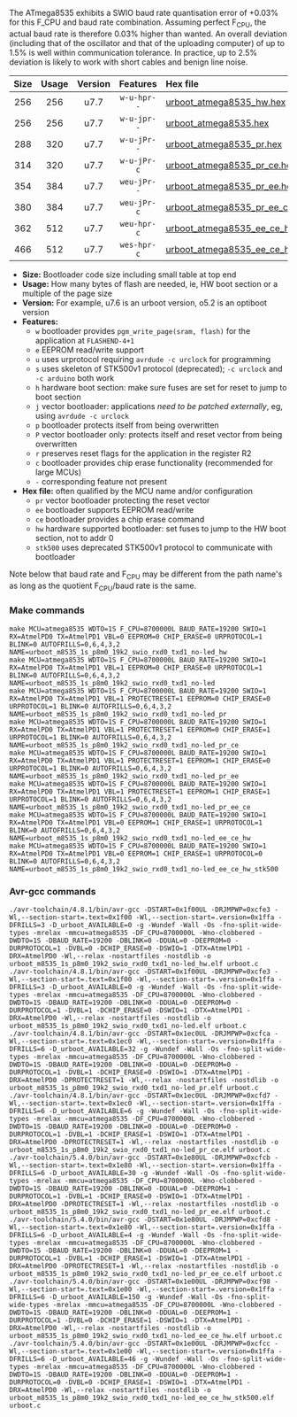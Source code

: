 The ATmega8535 exhibits a SWIO baud rate quantisation error of +0.03% for this F_CPU and baud rate combination. Assuming perfect F<sub>CPU</sub>, the actual baud rate is therefore 0.03% higher than wanted. An overall deviation (including that of the oscillator and that of the uploading computer) of up to 1.5% is well within communication tolerance. In practice, up to 2.5% deviation is likely to work with short cables and benign line noise.

|Size|Usage|Version|Features|Hex file|
|:-:|:-:|:-:|:-:|:--|
|256|256|u7.7|`w-u-hpr--`|[urboot_atmega8535_hw.hex](https://raw.githubusercontent.com/stefanrueger/urboot.hex/main/u7.7/cores/mightycore/atmega8535/watchdog_1_s/internal_oscillator/4350000_hz/9600_baud/uart0_rxd0_txd1/no-led/urboot_atmega8535_hw.hex)|
|256|256|u7.7|`w-u-jpr--`|[urboot_atmega8535.hex](https://raw.githubusercontent.com/stefanrueger/urboot.hex/main/u7.7/cores/mightycore/atmega8535/watchdog_1_s/internal_oscillator/4350000_hz/9600_baud/uart0_rxd0_txd1/no-led/urboot_atmega8535.hex)|
|288|320|u7.7|`w-u-jPr--`|[urboot_atmega8535_pr.hex](https://raw.githubusercontent.com/stefanrueger/urboot.hex/main/u7.7/cores/mightycore/atmega8535/watchdog_1_s/internal_oscillator/4350000_hz/9600_baud/uart0_rxd0_txd1/no-led/urboot_atmega8535_pr.hex)|
|314|320|u7.7|`w-u-jPr-c`|[urboot_atmega8535_pr_ce.hex](https://raw.githubusercontent.com/stefanrueger/urboot.hex/main/u7.7/cores/mightycore/atmega8535/watchdog_1_s/internal_oscillator/4350000_hz/9600_baud/uart0_rxd0_txd1/no-led/urboot_atmega8535_pr_ce.hex)|
|354|384|u7.7|`weu-jPr--`|[urboot_atmega8535_pr_ee.hex](https://raw.githubusercontent.com/stefanrueger/urboot.hex/main/u7.7/cores/mightycore/atmega8535/watchdog_1_s/internal_oscillator/4350000_hz/9600_baud/uart0_rxd0_txd1/no-led/urboot_atmega8535_pr_ee.hex)|
|380|384|u7.7|`weu-jPr-c`|[urboot_atmega8535_pr_ee_ce.hex](https://raw.githubusercontent.com/stefanrueger/urboot.hex/main/u7.7/cores/mightycore/atmega8535/watchdog_1_s/internal_oscillator/4350000_hz/9600_baud/uart0_rxd0_txd1/no-led/urboot_atmega8535_pr_ee_ce.hex)|
|362|512|u7.7|`weu-hpr-c`|[urboot_atmega8535_ee_ce_hw.hex](https://raw.githubusercontent.com/stefanrueger/urboot.hex/main/u7.7/cores/mightycore/atmega8535/watchdog_1_s/internal_oscillator/4350000_hz/9600_baud/uart0_rxd0_txd1/no-led/urboot_atmega8535_ee_ce_hw.hex)|
|466|512|u7.7|`wes-hpr-c`|[urboot_atmega8535_ee_ce_hw_stk500.hex](https://raw.githubusercontent.com/stefanrueger/urboot.hex/main/u7.7/cores/mightycore/atmega8535/watchdog_1_s/internal_oscillator/4350000_hz/9600_baud/uart0_rxd0_txd1/no-led/urboot_atmega8535_ee_ce_hw_stk500.hex)|

- **Size:** Bootloader code size including small table at top end
- **Usage:** How many bytes of flash are needed, ie, HW boot section or a multiple of the page size
- **Version:** For example, u7.6 is an urboot version, o5.2 is an optiboot version
- **Features:**
  + `w` bootloader provides `pgm_write_page(sram, flash)` for the application at `FLASHEND-4+1`
  + `e` EEPROM read/write support
  + `u` uses urprotocol requiring `avrdude -c urclock` for programming
  + `s` uses skeleton of STK500v1 protocol (deprecated); `-c urclock` and `-c arduino` both work
  + `h` hardware boot section: make sure fuses are set for reset to jump to boot section
  + `j` vector bootloader: applications *need to be patched externally*, eg, using `avrdude -c urclock`
  + `p` bootloader protects itself from being overwritten
  + `P` vector bootloader only: protects itself and reset vector from being overwritten
  + `r` preserves reset flags for the application in the register R2
  + `c` bootloader provides chip erase functionality (recommended for large MCUs)
  + `-` corresponding feature not present
- **Hex file:** often qualified by the MCU name and/or configuration
  + `pr` vector bootloader protecting the reset vector
  + `ee` bootloader supports EEPROM read/write
  + `ce` bootloader provides a chip erase command
  + `hw` hardware supported bootloader: set fuses to jump to the HW boot section, not to addr 0
  + `stk500` uses deprecated STK500v1 protocol to communicate with bootloader


Note below that baud rate and F<sub>CPU</sub> may be different from the path name's as long as the quotient F<sub>CPU</sub>/baud rate is the same.

### Make commands
```
make MCU=atmega8535 WDTO=1S F_CPU=8700000L BAUD_RATE=19200 SWIO=1 RX=AtmelPD0 TX=AtmelPD1 VBL=0 EEPROM=0 CHIP_ERASE=0 URPROTOCOL=1 BLINK=0 AUTOFRILLS=0,6,4,3,2 NAME=urboot_m8535_1s_p8m0_19k2_swio_rxd0_txd1_no-led_hw
make MCU=atmega8535 WDTO=1S F_CPU=8700000L BAUD_RATE=19200 SWIO=1 RX=AtmelPD0 TX=AtmelPD1 VBL=1 EEPROM=0 CHIP_ERASE=0 URPROTOCOL=1 BLINK=0 AUTOFRILLS=0,6,4,3,2 NAME=urboot_m8535_1s_p8m0_19k2_swio_rxd0_txd1_no-led
make MCU=atmega8535 WDTO=1S F_CPU=8700000L BAUD_RATE=19200 SWIO=1 RX=AtmelPD0 TX=AtmelPD1 VBL=1 PROTECTRESET=1 EEPROM=0 CHIP_ERASE=0 URPROTOCOL=1 BLINK=0 AUTOFRILLS=0,6,4,3,2 NAME=urboot_m8535_1s_p8m0_19k2_swio_rxd0_txd1_no-led_pr
make MCU=atmega8535 WDTO=1S F_CPU=8700000L BAUD_RATE=19200 SWIO=1 RX=AtmelPD0 TX=AtmelPD1 VBL=1 PROTECTRESET=1 EEPROM=0 CHIP_ERASE=1 URPROTOCOL=1 BLINK=0 AUTOFRILLS=0,6,4,3,2 NAME=urboot_m8535_1s_p8m0_19k2_swio_rxd0_txd1_no-led_pr_ce
make MCU=atmega8535 WDTO=1S F_CPU=8700000L BAUD_RATE=19200 SWIO=1 RX=AtmelPD0 TX=AtmelPD1 VBL=1 PROTECTRESET=1 EEPROM=1 CHIP_ERASE=0 URPROTOCOL=1 BLINK=0 AUTOFRILLS=0,6,4,3,2 NAME=urboot_m8535_1s_p8m0_19k2_swio_rxd0_txd1_no-led_pr_ee
make MCU=atmega8535 WDTO=1S F_CPU=8700000L BAUD_RATE=19200 SWIO=1 RX=AtmelPD0 TX=AtmelPD1 VBL=1 PROTECTRESET=1 EEPROM=1 CHIP_ERASE=1 URPROTOCOL=1 BLINK=0 AUTOFRILLS=0,6,4,3,2 NAME=urboot_m8535_1s_p8m0_19k2_swio_rxd0_txd1_no-led_pr_ee_ce
make MCU=atmega8535 WDTO=1S F_CPU=8700000L BAUD_RATE=19200 SWIO=1 RX=AtmelPD0 TX=AtmelPD1 VBL=0 EEPROM=1 CHIP_ERASE=1 URPROTOCOL=1 BLINK=0 AUTOFRILLS=0,6,4,3,2 NAME=urboot_m8535_1s_p8m0_19k2_swio_rxd0_txd1_no-led_ee_ce_hw
make MCU=atmega8535 WDTO=1S F_CPU=8700000L BAUD_RATE=19200 SWIO=1 RX=AtmelPD0 TX=AtmelPD1 VBL=0 EEPROM=1 CHIP_ERASE=1 URPROTOCOL=0 BLINK=0 AUTOFRILLS=0,6,4,3,2 NAME=urboot_m8535_1s_p8m0_19k2_swio_rxd0_txd1_no-led_ee_ce_hw_stk500
```

### Avr-gcc commands
```
./avr-toolchain/4.8.1/bin/avr-gcc -DSTART=0x1f00UL -DRJMPWP=0xcfe3 -Wl,--section-start=.text=0x1f00 -Wl,--section-start=.version=0x1ffa -DFRILLS=3 -D_urboot_AVAILABLE=0 -g -Wundef -Wall -Os -fno-split-wide-types -mrelax -mmcu=atmega8535 -DF_CPU=8700000L -Wno-clobbered -DWDTO=1S -DBAUD_RATE=19200 -DBLINK=0 -DDUAL=0 -DEEPROM=0 -DURPROTOCOL=1 -DVBL=0 -DCHIP_ERASE=0 -DSWIO=1 -DTX=AtmelPD1 -DRX=AtmelPD0 -Wl,--relax -nostartfiles -nostdlib -o urboot_m8535_1s_p8m0_19k2_swio_rxd0_txd1_no-led_hw.elf urboot.c
./avr-toolchain/4.8.1/bin/avr-gcc -DSTART=0x1f00UL -DRJMPWP=0xcfe3 -Wl,--section-start=.text=0x1f00 -Wl,--section-start=.version=0x1ffa -DFRILLS=3 -D_urboot_AVAILABLE=0 -g -Wundef -Wall -Os -fno-split-wide-types -mrelax -mmcu=atmega8535 -DF_CPU=8700000L -Wno-clobbered -DWDTO=1S -DBAUD_RATE=19200 -DBLINK=0 -DDUAL=0 -DEEPROM=0 -DURPROTOCOL=1 -DVBL=1 -DCHIP_ERASE=0 -DSWIO=1 -DTX=AtmelPD1 -DRX=AtmelPD0 -Wl,--relax -nostartfiles -nostdlib -o urboot_m8535_1s_p8m0_19k2_swio_rxd0_txd1_no-led.elf urboot.c
./avr-toolchain/4.8.1/bin/avr-gcc -DSTART=0x1ec0UL -DRJMPWP=0xcfca -Wl,--section-start=.text=0x1ec0 -Wl,--section-start=.version=0x1ffa -DFRILLS=6 -D_urboot_AVAILABLE=32 -g -Wundef -Wall -Os -fno-split-wide-types -mrelax -mmcu=atmega8535 -DF_CPU=8700000L -Wno-clobbered -DWDTO=1S -DBAUD_RATE=19200 -DBLINK=0 -DDUAL=0 -DEEPROM=0 -DURPROTOCOL=1 -DVBL=1 -DCHIP_ERASE=0 -DSWIO=1 -DTX=AtmelPD1 -DRX=AtmelPD0 -DPROTECTRESET=1 -Wl,--relax -nostartfiles -nostdlib -o urboot_m8535_1s_p8m0_19k2_swio_rxd0_txd1_no-led_pr.elf urboot.c
./avr-toolchain/4.8.1/bin/avr-gcc -DSTART=0x1ec0UL -DRJMPWP=0xcfd7 -Wl,--section-start=.text=0x1ec0 -Wl,--section-start=.version=0x1ffa -DFRILLS=6 -D_urboot_AVAILABLE=6 -g -Wundef -Wall -Os -fno-split-wide-types -mrelax -mmcu=atmega8535 -DF_CPU=8700000L -Wno-clobbered -DWDTO=1S -DBAUD_RATE=19200 -DBLINK=0 -DDUAL=0 -DEEPROM=0 -DURPROTOCOL=1 -DVBL=1 -DCHIP_ERASE=1 -DSWIO=1 -DTX=AtmelPD1 -DRX=AtmelPD0 -DPROTECTRESET=1 -Wl,--relax -nostartfiles -nostdlib -o urboot_m8535_1s_p8m0_19k2_swio_rxd0_txd1_no-led_pr_ce.elf urboot.c
./avr-toolchain/5.4.0/bin/avr-gcc -DSTART=0x1e80UL -DRJMPWP=0xcfcb -Wl,--section-start=.text=0x1e80 -Wl,--section-start=.version=0x1ffa -DFRILLS=6 -D_urboot_AVAILABLE=30 -g -Wundef -Wall -Os -fno-split-wide-types -mrelax -mmcu=atmega8535 -DF_CPU=8700000L -Wno-clobbered -DWDTO=1S -DBAUD_RATE=19200 -DBLINK=0 -DDUAL=0 -DEEPROM=1 -DURPROTOCOL=1 -DVBL=1 -DCHIP_ERASE=0 -DSWIO=1 -DTX=AtmelPD1 -DRX=AtmelPD0 -DPROTECTRESET=1 -Wl,--relax -nostartfiles -nostdlib -o urboot_m8535_1s_p8m0_19k2_swio_rxd0_txd1_no-led_pr_ee.elf urboot.c
./avr-toolchain/5.4.0/bin/avr-gcc -DSTART=0x1e80UL -DRJMPWP=0xcfd8 -Wl,--section-start=.text=0x1e80 -Wl,--section-start=.version=0x1ffa -DFRILLS=6 -D_urboot_AVAILABLE=4 -g -Wundef -Wall -Os -fno-split-wide-types -mrelax -mmcu=atmega8535 -DF_CPU=8700000L -Wno-clobbered -DWDTO=1S -DBAUD_RATE=19200 -DBLINK=0 -DDUAL=0 -DEEPROM=1 -DURPROTOCOL=1 -DVBL=1 -DCHIP_ERASE=1 -DSWIO=1 -DTX=AtmelPD1 -DRX=AtmelPD0 -DPROTECTRESET=1 -Wl,--relax -nostartfiles -nostdlib -o urboot_m8535_1s_p8m0_19k2_swio_rxd0_txd1_no-led_pr_ee_ce.elf urboot.c
./avr-toolchain/5.4.0/bin/avr-gcc -DSTART=0x1e00UL -DRJMPWP=0xcf98 -Wl,--section-start=.text=0x1e00 -Wl,--section-start=.version=0x1ffa -DFRILLS=6 -D_urboot_AVAILABLE=150 -g -Wundef -Wall -Os -fno-split-wide-types -mrelax -mmcu=atmega8535 -DF_CPU=8700000L -Wno-clobbered -DWDTO=1S -DBAUD_RATE=19200 -DBLINK=0 -DDUAL=0 -DEEPROM=1 -DURPROTOCOL=1 -DVBL=0 -DCHIP_ERASE=1 -DSWIO=1 -DTX=AtmelPD1 -DRX=AtmelPD0 -Wl,--relax -nostartfiles -nostdlib -o urboot_m8535_1s_p8m0_19k2_swio_rxd0_txd1_no-led_ee_ce_hw.elf urboot.c
./avr-toolchain/5.4.0/bin/avr-gcc -DSTART=0x1e00UL -DRJMPWP=0xcfcc -Wl,--section-start=.text=0x1e00 -Wl,--section-start=.version=0x1ffa -DFRILLS=6 -D_urboot_AVAILABLE=46 -g -Wundef -Wall -Os -fno-split-wide-types -mrelax -mmcu=atmega8535 -DF_CPU=8700000L -Wno-clobbered -DWDTO=1S -DBAUD_RATE=19200 -DBLINK=0 -DDUAL=0 -DEEPROM=1 -DURPROTOCOL=0 -DVBL=0 -DCHIP_ERASE=1 -DSWIO=1 -DTX=AtmelPD1 -DRX=AtmelPD0 -Wl,--relax -nostartfiles -nostdlib -o urboot_m8535_1s_p8m0_19k2_swio_rxd0_txd1_no-led_ee_ce_hw_stk500.elf urboot.c
```

